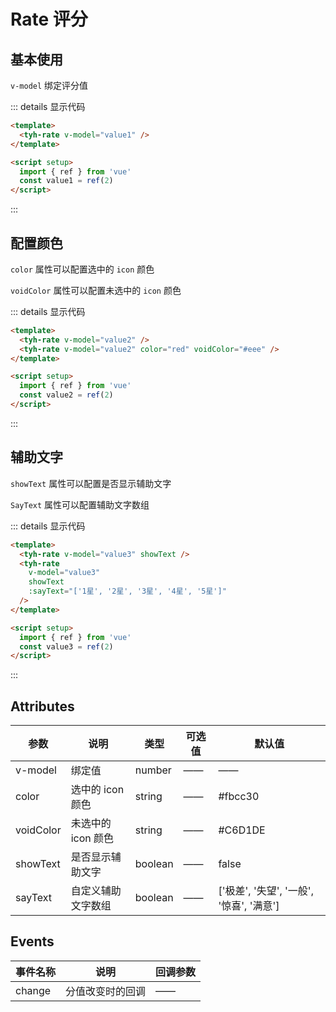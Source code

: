 # Rate 评分

## 基本使用

`v-model` 绑定评分值

<tyh-rate v-model="value1" />

::: details 显示代码

```html
<template>
  <tyh-rate v-model="value1" />
</template>

<script setup>
  import { ref } from 'vue'
  const value1 = ref(2)
</script>
```

:::

## 配置颜色

`color` 属性可以配置选中的 `icon` 颜色

`voidColor` 属性可以配置未选中的 `icon` 颜色

<tyh-rate v-model="value2" />
<tyh-rate v-model="value2" color="red" voidColor="#eee" />

::: details 显示代码

```html
<template>
  <tyh-rate v-model="value2" />
  <tyh-rate v-model="value2" color="red" voidColor="#eee" />
</template>

<script setup>
  import { ref } from 'vue'
  const value2 = ref(2)
</script>
```

:::

## 辅助文字

`showText` 属性可以配置是否显示辅助文字

`SayText` 属性可以配置辅助文字数组

<tyh-rate v-model="value3" showText />
<tyh-rate
  v-model="value3"
  showText
  :sayText="['1星', '2星', '3星', '4星', '5星']"
/>

::: details 显示代码

```html
<template>
  <tyh-rate v-model="value3" showText />
  <tyh-rate
    v-model="value3"
    showText
    :sayText="['1星', '2星', '3星', '4星', '5星']"
  />
</template>

<script setup>
  import { ref } from 'vue'
  const value3 = ref(2)
</script>
```

:::

## Attributes

| 参数      | 说明               | 类型    | 可选值 | 默认值                                   |
| --------- | ------------------ | ------- | ------ | ---------------------------------------- |
| v-model   | 绑定值             | number  | ——     | ——                                       |
| color     | 选中的 icon 颜色   | string  | ——     | #fbcc30                                  |
| voidColor | 未选中的 icon 颜色 | string  | ——     | #C6D1DE                                  |
| showText  | 是否显示辅助文字   | boolean | ——     | false                                    |
| sayText   | 自定义辅助文字数组 | boolean | ——     | ['极差', '失望', '一般', '惊喜', '满意'] |

## Events

| 事件名称 | 说明             | 回调参数 |
| -------- | ---------------- | -------- |
| change   | 分值改变时的回调 | ——       |

<script setup>
  import { ref } from 'vue'
  const value1 = ref(2)
  const value2 = ref(2)
  const value3 = ref(2)
</script>
